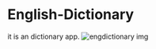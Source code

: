 # English-Dictionary
it is an dictionary app.
![engdictionary img](https://github.com/bhadraupama/English-Dictionary/assets/135651077/ef4165d8-b053-4909-921f-329380c04f64)

